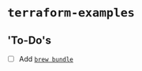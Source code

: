# `terraform-examples`

## 'To-Do's

* [ ] Add [`brew bundle`](https://thoughtbot.com/blog/brewfile-a-gemfile-but-for-homebrew)

